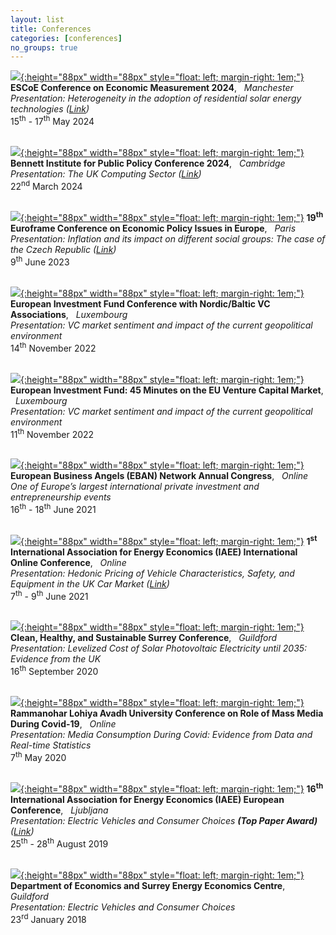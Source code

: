 ```yaml
---
layout: list
title: Conferences
categories: [conferences]
no_groups: true
---
```


[![](/assets/img/ESCoE.jpg){:height="88px" width="88px" style="float: left; margin-right: 1em;"}](https://www.escoe.ac.uk/) **ESCoE Conference on Economic Measurement 2024**, &nbsp; *Manchester* <br> *Presentation: Heterogeneity in the adoption of residential solar energy technologies ([Link](https://virtual.oxfordabstracts.com/#/event/5114/submission/45))* <br>
15<sup>th</sup> - 17<sup>th</sup> May 2024 <br> <br>

[![](/assets/img/Bennett.jpg){:height="88px" width="88px" style="float: left; margin-right: 1em;"}](https://www.bennettinstitute.cam.ac.uk/) **Bennett Institute for Public Policy Conference 2024**, &nbsp; *Cambridge* <br>
*Presentation: The UK Computing Sector ([Link](https://www.bennettinstitute.cam.ac.uk/wp-content/uploads/2024/03/BIP-Conference-Programme-2024-spread.pdf))* <br>
22<sup>nd</sup> March 2024 <br> <br>

[![](/assets/img/Euroframe.jpg){:height="88px" width="88px" style="float: left; margin-right: 1em;"}](https://www.euroframe.org/homepage.html) **19<sup>th</sup> Euroframe Conference on Economic Policy Issues in Europe**, &nbsp; *Paris* <br>
*Presentation: Inflation and its impact on different social groups: The case of the Czech Republic ([Link](https://www.euroframe.org/files/user_upload/euroframe/docs/2023/Conference/Session%20B1/EUROFRAME_Robin%20Maialeh_RILSA.pdf))* <br>
9<sup>th</sup> June 2023 <br> <br>

[![](/assets/img/EIF.png){:height="88px" width="88px" style="float: left; margin-right: 1em;"}](https://www.eif.org/) **European Investment Fund Conference with Nordic/Baltic VC Associations**, &nbsp; *Luxembourg* <br>
*Presentation: VC market sentiment and impact of the current geopolitical environment* <br>
14<sup>th</sup> November 2022 <br> <br>

[![](/assets/img/EIF.png){:height="88px" width="88px" style="float: left; margin-right: 1em;"}](https://www.eif.org/) **European Investment Fund: 45 Minutes on the EU Venture Capital Market**, &nbsp; *Luxembourg* <br>
*Presentation: VC market sentiment and impact of the current geopolitical environment* <br>
11<sup>th</sup> November 2022 <br> <br>

[![](/assets/img/EBAN.png){:height="88px" width="88px" style="float: left; margin-right: 1em;"}](https://ebancongress.com/) **European Business Angels (EBAN) Network Annual Congress**, &nbsp; *Online* <br>
*One of Europe’s largest international private investment and entrepreneurship events* <br>
16<sup>th</sup> - 18<sup>th</sup> June 2021 <br> <br>

[![](/assets/img/IAEE.jpg){:height="88px" width="88px" style="float: left; margin-right: 1em;"}](https://iaee2021online.org/) **1<sup>st</sup> International Association for Energy Economics (IAEE) International Online Conference**, &nbsp; *Online* <br>
*Presentation: Hedonic Pricing of Vehicle Characteristics, Safety, and Equipment in the UK Car Market ([Link](https://iaee2021online.org/download/contribution/presentation/292/292_presentation_20210607_070002.pdf))* <br>
7<sup>th</sup> - 9<sup>th</sup> June 2021 <br> <br>

[![](/assets/img/Surrey.jpg){:height="88px" width="88px" style="float: left; margin-right: 1em;"}](https://www.surrey.ac.uk/school-economics) **Clean, Healthy, and Sustainable Surrey Conference**, &nbsp; *Guildford* <br>
*Presentation: Levelized Cost of Solar Photovoltaic Electricity until 2035: Evidence from the UK* <br>
16<sup>th</sup> September 2020 <br> <br>

[![](/assets/img/Rammanohar.png){:height="88px" width="88px" style="float: left; margin-right: 1em;"}](http://www.rmlau.ac.in/new/index.aspx) **Rammanohar Lohiya Avadh University Conference on Role of Mass Media During Covid-19**, &nbsp; *Online* <br>
*Presentation: Media Consumption During Covid: Evidence from Data and Real-time Statistics* <br>
7<sup>th</sup> May 2020 <br> <br>

[![](/assets/img/IAEE.jpg){:height="88px" width="88px" style="float: left; margin-right: 1em;"}](https://iaee2019ljubljana.oyco.eu/index.html) **16<sup>th</sup> International Association for Energy Economics (IAEE) European Conference**, &nbsp; *Ljubljana* <br>
*Presentation: Electric Vehicles and Consumer Choices **(Top Paper Award)** ([Link](http://iaee2019ljubljana.oyco.eu/download/contribution/presentation/340/340_presentation_20190826_142635.pdf))* <br>
25<sup>th</sup> - 28<sup>th</sup> August 2019 <br> <br>

[![](/assets/img/Surrey.jpg){:height="88px" width="88px" style="float: left; margin-right: 1em;"}](https://www.surrey.ac.uk/school-economics) **Department of Economics and Surrey Energy Economics Centre**, &nbsp; *Guildford* <br>
*Presentation: Electric Vehicles and Consumer Choices* <br>
23<sup>rd</sup> January 2018 <br> <br>
